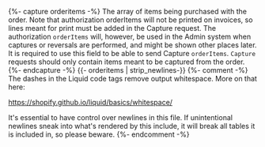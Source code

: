 {%- capture orderitems -%} The array of items being purchased with the order.
    Note that authorization orderItems will not be printed on invoices, so lines
    meant for print must be added in the Capture request. The authorization
    `orderItems` will, however, be used in the Admin system when captures or
    reversals are performed, and might be shown other places later. It is
    required to use this field to be able to send Capture `orderItems`.
    `Capture` requests should only contain items meant to be captured from the
    order.
    {%- endcapture -%} {{- orderitems | strip_newlines-}}
    {%- comment -%} The dashes in the Liquid code tags remove output whitespace.
More on that here:

<https://shopify.github.io/liquid/basics/whitespace/>

It's essential to have control over newlines in this file. If unintentional
newlines sneak into what's rendered by this include, it will break all tables
it is included in, so please beware.
{%- endcomment -%}
